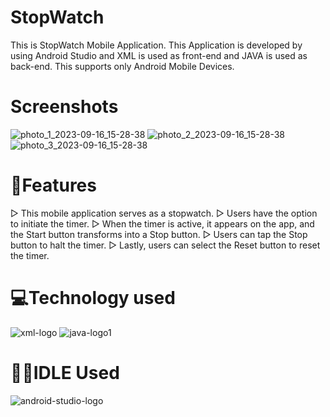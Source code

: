 # StopWatch
This is StopWatch Mobile Application. This Application is developed by using Android Studio and XML is used as front-end and JAVA is used as back-end.
This supports only Android Mobile Devices.
# Screenshots
![photo_1_2023-09-16_15-28-38](https://github.com/Naveen-Chandrasekaran/StopWatch/assets/114243437/ee578fb0-9738-4ba9-9228-0394645dde85)
![photo_2_2023-09-16_15-28-38](https://github.com/Naveen-Chandrasekaran/StopWatch/assets/114243437/6a0a8c9c-40ff-471a-98fc-05aca097c113)
![photo_3_2023-09-16_15-28-38](https://github.com/Naveen-Chandrasekaran/StopWatch/assets/114243437/61f68ff7-7596-47d4-86ac-35ab85c6c0b0)

# 📝Features
▷ This mobile application serves as a stopwatch.
▷ Users have the option to initiate the timer.
▷ When the timer is active, it appears on the app, and the Start button transforms into a Stop button.
▷ Users can tap the Stop button to halt the timer.
▷ Lastly, users can select the Reset button to reset the timer.

# 💻Technology used
![xml-logo](https://github.com/Naveen-Chandrasekaran/StopWatch/assets/114243437/b94439a1-a51b-42f5-b7f3-740b11b83804)
![java-logo1](https://github.com/Naveen-Chandrasekaran/StopWatch/assets/114243437/d1333486-c6ba-44d8-b551-d8acff976978)

# 👩‍💻IDLE Used
![android-studio-logo](https://github.com/Naveen-Chandrasekaran/StopWatch/assets/114243437/a7b007ac-8c04-438a-b35e-a039bb0407b1)

